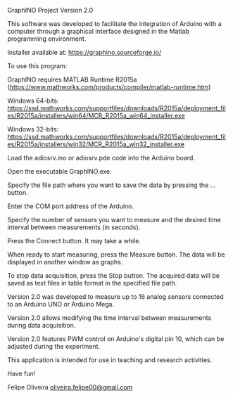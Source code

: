 GraphINO Project
Version 2.0

This software was developed to facilitate the integration of Arduino with a computer through a graphical interface designed in the Matlab programming environment.

Installer available at: https://graphino.sourceforge.io/

To use this program:

GraphINO requires MATLAB Runtime R2015a (https://www.mathworks.com/products/compiler/matlab-runtime.htm)

Windows 64-bits:
https://ssd.mathworks.com/supportfiles/downloads/R2015a/deployment_files/R2015a/installers/win64/MCR_R2015a_win64_installer.exe

Windows 32-bits:
https://ssd.mathworks.com/supportfiles/downloads/R2015a/deployment_files/R2015a/installers/win32/MCR_R2015a_win32_installer.exe

Load the adiosrv.ino or adiosrv.pde code into the Arduino board.

Open the executable GraphINO.exe.

Specify the file path where you want to save the data by pressing the ... button.

Enter the COM port address of the Arduino.

Specify the number of sensors you want to measure and the desired time interval between measurements (in seconds).

Press the Connect button. It may take a while.

When ready to start measuring, press the Measure button. The data will be displayed in another window as graphs.

To stop data acquisition, press the Stop button. The acquired data will be saved as text files in table format in the specified file path.

Version 2.0 was developed to measure up to 16 analog sensors connected to an Arduino UNO or Arduino Mega.

Version 2.0 allows modifying the time interval between measurements during data acquisition.

Version 2.0 features PWM control on Arduino's digital pin 10, which can be adjusted during the experiment.

This application is intended for use in teaching and research activities.

Have fun!

Felipe Oliveira
oliveira.felipe00@gmail.com
